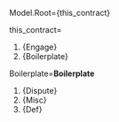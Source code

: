 
Model.Root={this_contract}

this_contract=<ol><li>{Engage}<li>{Boilerplate}</ol>

Boilerplate=<b>Boilerplate</b><ol><li>{Dispute}<li>{Misc}<li>{Def}</ol>

